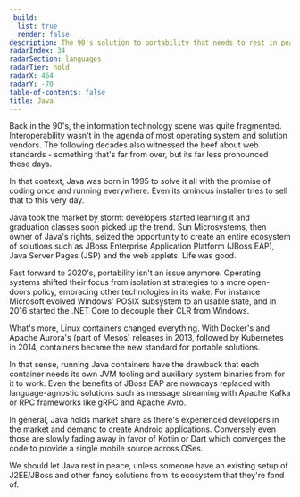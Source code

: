 ```yaml
---
_build:
  list: true
  render: false
description: The 90's solution to portability that needs to rest in peace
radarIndex: 34
radarSection: languages
radarTier: hold
radarX: 464
radarY: -70
table-of-contents: false
title: Java
---
```


Back in the 90's, the information technology scene was quite fragmented.
Interoperability wasn't in the agenda of most operating system and solution
vendors. The following decades also witnessed the beef about web standards -
something that's far from over, but its far less pronounced these days.

In that context, Java was born in 1995 to solve it all with the promise of
coding once and running everywhere. Even its ominous installer tries to sell
that to this very day.

Java took the market by storm: developers started learning it and graduation
classes soon picked up the trend. Sun Microsystems, then owner of Java's rights,
seized the opportunity to create an entire ecosystem of solutions such as JBoss
Enterprise Application Platform (JBoss EAP), Java Server Pages (JSP) and the
web applets. Life was good.

Fast forward to 2020's, portability isn't an issue anymore. Operating systems
shifted their focus from isolationist strategies to a more open-doors policy,
embracing other technologies in its wake. For instance Microsoft evolved
Windows' POSIX subsystem to an usable state, and in 2016 started the .NET Core
to decouple their CLR from Windows.

What's more, Linux containers changed everything. With Docker's and Apache
Aurora's (part of Mesos) releases in 2013, followed by Kubernetes in 2014,
containers became the new standard for portable solutions.

In that sense, running Java containers have the drawback that each container
needs its own JVM tooling and auxiliary system binaries from for it to work.
Even the benefits of JBoss EAP are nowadays replaced with language-agnostic
solutions such as message streaming with Apache Kafka or RPC frameworks like
gRPC and Apache Avro.

In general, Java holds market share as there's experienced developers in the
market and demand to create Android applications. Conversely even those are
slowly fading away in favor of Kotlin or Dart which converges the code to
provide a single mobile source across OSes.

We should let Java rest in peace, unless someone have an existing setup of
J2EE/JBoss and other fancy solutions from its ecosystem that they're fond of.
